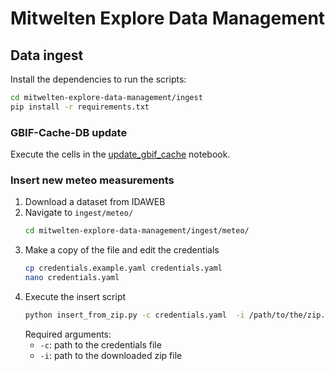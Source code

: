 # Mitwelten Explore Data Management

## Data ingest

Install the dependencies to run the scripts:
```sh
cd mitwelten-explore-data-management/ingest
pip install -r requirements.txt
```

### GBIF-Cache-DB update

Execute the cells in the [update_gbif_cache](ingest/gbif/update_gbif_cache.ipynb) notebook.

### Insert new meteo measurements

1. Download a dataset from IDAWEB
2. Navigate to `ingest/meteo/`
   ```sh
   cd mitwelten-explore-data-management/ingest/meteo/
   ```
3. Make a copy of the file and edit the credentials
   ```sh
   cp credentials.example.yaml credentials.yaml
   nano credentials.yaml
   ```
4. Execute the insert script
   ```sh
   python insert_from_zip.py -c credentials.yaml  -i /path/to/the/zip.file
   ```
   Required arguments:
   - `-c`: path to the credentials file
   - `-i`: path to the downloaded zip file
